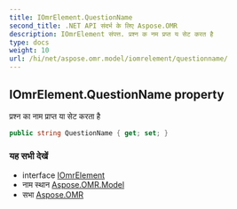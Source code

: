 ```yaml
---
title: IOmrElement.QuestionName
second_title: .NET API संदर्भ के लिए Aspose.OMR
description: IOmrElement संपत्त. प्रश्न क नम प्रप्त य सेट करत है
type: docs
weight: 10
url: /hi/net/aspose.omr.model/iomrelement/questionname/
---
```

## IOmrElement.QuestionName property

प्रश्न का नाम प्राप्त या सेट करता है

```csharp
public string QuestionName { get; set; }
```

### यह सभी देखें

* interface [IOmrElement](../)
* नाम स्थान [Aspose.OMR.Model](../../iomrelement/)
* सभा [Aspose.OMR](../../../)


